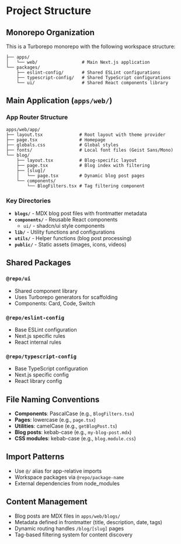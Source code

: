 # Project Structure

## Monorepo Organization
This is a Turborepo monorepo with the following workspace structure:

```
├── apps/
│   └── web/                 # Main Next.js application
└── packages/
    ├── eslint-config/       # Shared ESLint configurations
    ├── typescript-config/   # Shared TypeScript configurations
    └── ui/                  # Shared React components library
```

## Main Application (`apps/web/`)

### App Router Structure
```
apps/web/app/
├── layout.tsx              # Root layout with theme provider
├── page.tsx                # Homepage
├── globals.css             # Global styles
├── fonts/                  # Local font files (Geist Sans/Mono)
└── blog/
    ├── layout.tsx          # Blog-specific layout
    ├── page.tsx            # Blog index with filtering
    ├── [slug]/
    │   └── page.tsx        # Dynamic blog post pages
    └── components/
        └── BlogFilters.tsx # Tag filtering component
```

### Key Directories
- **`blogs/`** - MDX blog post files with frontmatter metadata
- **`components/`** - Reusable React components
  - `ui/` - shadcn/ui style components
- **`lib/`** - Utility functions and configurations
- **`utils/`** - Helper functions (blog post processing)
- **`public/`** - Static assets (images, icons, videos)

## Shared Packages

### `@repo/ui`
- Shared component library
- Uses Turborepo generators for scaffolding
- Components: Card, Code, Switch

### `@repo/eslint-config`
- Base ESLint configuration
- Next.js specific rules
- React internal rules

### `@repo/typescript-config`
- Base TypeScript configuration
- Next.js specific config
- React library config

## File Naming Conventions
- **Components**: PascalCase (e.g., `BlogFilters.tsx`)
- **Pages**: lowercase (e.g., `page.tsx`)
- **Utilities**: camelCase (e.g., `getBlogPost.ts`)
- **Blog posts**: kebab-case (e.g., `my-blog-post.mdx`)
- **CSS modules**: kebab-case (e.g., `blog.module.css`)

## Import Patterns
- Use `@/` alias for app-relative imports
- Workspace packages via `@repo/package-name`
- External dependencies from node_modules

## Content Management
- Blog posts are MDX files in `apps/web/blogs/`
- Metadata defined in frontmatter (title, description, date, tags)
- Dynamic routing handles `/blog/[slug]` pages
- Tag-based filtering system for content discovery
